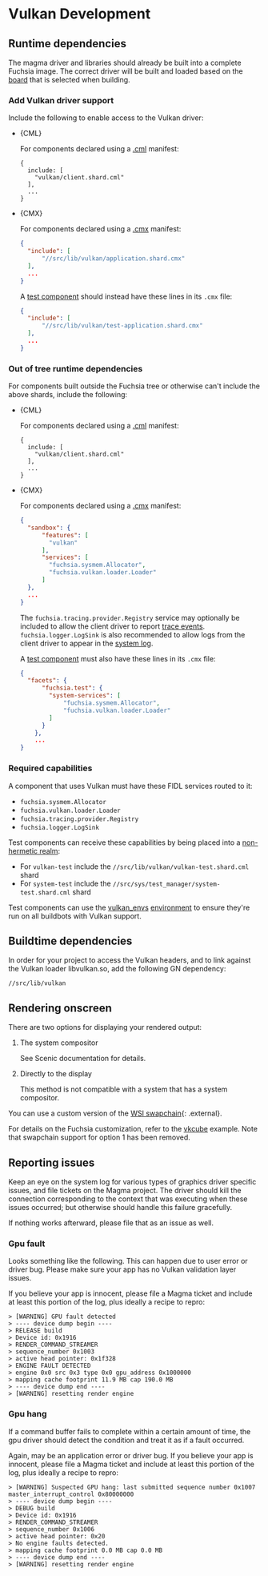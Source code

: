 Vulkan Development
==================

## Runtime dependencies

The magma driver and libraries should already be built into a complete Fuchsia
image. The correct driver will be built and loaded based on the
[board](/docs/development/build/build_system/boards_and_products.md) that is selected
when building.

### Add Vulkan driver support

Include the following to enable access to the Vulkan driver:

- {CML}

  For components declared using a [.cml][cml] manifest:

  ```json5
  {
    include: [
      "vulkan/client.shard.cml"
    ],
    ...
  }
  ```

- {CMX}

  For components declared using a [.cmx][cmx] manifest:

  ```json
  {
    "include": [
        "//src/lib/vulkan/application.shard.cmx"
    ],
    ...
  }
  ```

  A [test component](/docs/concepts/testing/v1_test_component.md) should instead
  have these lines in its `.cmx` file:

  ```json
  {
    "include": [
        "//src/lib/vulkan/test-application.shard.cmx"
    ],
    ...
  }
  ```

### Out of tree runtime dependencies

For components built outside the Fuchsia tree or otherwise can't include the
above shards, include the following:

- {CML}

  For components declared using a [.cml][cml] manifest:

  ```json5
  {
    include: [
      "vulkan/client.shard.cml"
    ],
    ...
  }
  ```

- {CMX}

  For components declared using a [.cmx][cmx] manifest:

  ```json
  {
    "sandbox": {
        "features": [
          "vulkan"
        ],
        "services": [
          "fuchsia.sysmem.Allocator",
          "fuchsia.vulkan.loader.Loader"
        ]
    },
    ...
  }
  ```

  The `fuchsia.tracing.provider.Registry` service may optionally be included to
  allow the client driver to report [trace events](/docs/concepts/kernel/tracing-system.md).
  `fuchsia.logger.LogSink` is also
  recommended to allow logs from the client driver to appear in the [system
  log](/docs/development/diagnostics/logs/viewing.md).

  A [test component](/docs/concepts/testing/v1_test_component.md) must also have
  these lines in its `.cmx` file:

  ```json
  {
    "facets": {
        "fuchsia.test": {
          "system-services": [
              "fuchsia.sysmem.Allocator",
              "fuchsia.vulkan.loader.Loader"
          ]
        }
      },
      ...
  }
  ```

### Required capabilities

A component that uses Vulkan must have these FIDL services routed to it:

* `fuchsia.sysmem.Allocator`
* `fuchsia.vulkan.loader.Loader`
* `fuchsia.tracing.provider.Registry`
* `fuchsia.logger.LogSink`

Test components can receive these capabilities by being placed into a
[non-hermetic realm](/docs/development/testing/components/test_component.md#legacy_non-hermetic_tests):

* For `vulkan-test` include the `//src/lib/vulkan/vulkan-test.shard.cml` shard
* For `system-test` include the `//src/sys/test_manager/system-test.shard.cml` shard

Test components can use the [vulkan_envs][vulkan_envs]
[environment][environment] to ensure they're run on all buildbots with Vulkan
support.
## Buildtime dependencies

In order for your project to access the Vulkan headers, and to link against the Vulkan loader libvulkan.so, add the following GN dependency:

`//src/lib/vulkan`

## Rendering onscreen

There are two options for displaying your rendered output:

1. The system compositor

   See Scenic documentation for details.

2. Directly to the display

   This method is not compatible with a system that has a system compositor.

You can use a custom version of the [WSI swapchain](https://www.khronos.org/registry/vulkan/specs/1.0-extensions/html/vkspec.html#_wsi_swapchain){: .external}.

For details on the Fuchsia customization, refer to the
[vkcube](/src/graphics/examples/vkcube) example.  Note that swapchain support for option 1 has been removed.

## Reporting issues

Keep an eye on the system log for various types of graphics driver specific issues, and file tickets on the Magma project.
The driver should kill the connection corresponding to the context that was executing when these issues occurred; but otherwise should handle this failure gracefully.

If nothing works afterward, please file that as an issue as well.

### Gpu fault

Looks something like the following. This can happen due to user error or driver bug. Please make sure your app has no Vulkan validation layer issues.

If you believe your app is innocent, please file a Magma ticket and include at least this portion of the log, plus ideally a recipe to repro:

```
> [WARNING] GPU fault detected
> ---- device dump begin ----
> RELEASE build
> Device id: 0x1916
> RENDER_COMMAND_STREAMER
> sequence_number 0x1003
> active head pointer: 0x1f328
> ENGINE FAULT DETECTED
> engine 0x0 src 0x3 type 0x0 gpu_address 0x1000000
> mapping cache footprint 11.9 MB cap 190.0 MB
> ---- device dump end ----
> [WARNING] resetting render engine
```

### Gpu hang

If a command buffer fails to complete within a certain amount of time, the gpu driver should detect the condition and treat it as if a fault occurred.

Again, may be an application error or driver bug. If you believe your app is innocent, please file a Magma ticket and include at least this portion of the log, plus ideally a recipe to repro:

```
> [WARNING] Suspected GPU hang: last submitted sequence number 0x1007 master_interrupt_control 0x80000000
> ---- device dump begin ----
> DEBUG build
> Device id: 0x1916
> RENDER_COMMAND_STREAMER
> sequence_number 0x1006
> active head pointer: 0x20
> No engine faults detected.
> mapping cache footprint 0.0 MB cap 0.0 MB
> ---- device dump end ----
> [WARNING] resetting render engine
```

[cml]: /docs/concepts/components/v2/component_manifests.md
[cmx]: /docs/concepts/components/v1/component_manifests.md
[environment]: /docs/contribute/testing/environments.md
[vulkan_envs]: /src/lib/vulkan/vulkan.gni
